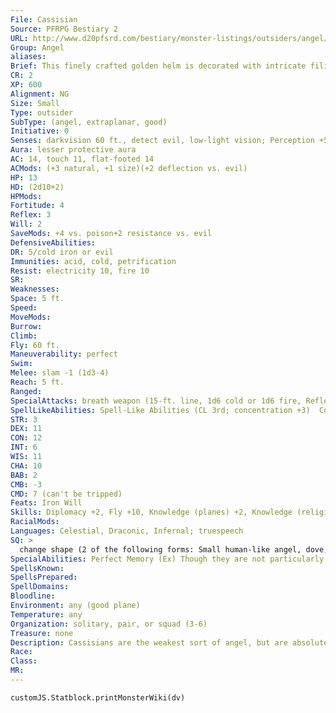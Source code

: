 ```yaml
---
File: Cassisian
Source: PFRPG Bestiary 2
URL: http://www.d20pfsrd.com/bestiary/monster-listings/outsiders/angel/angel-cassisian
Group: Angel
aliases: 
Brief: This finely crafted golden helm is decorated with intricate filigree, and flutters gracefully through the air on feathered wings.
CR: 2
XP: 600
Alignment: NG
Size: Small
Type: outsider
SubType: (angel, extraplanar, good)
Initiative: 0
Senses: darkvision 60 ft., detect evil, low-light vision; Perception +5
Aura: lesser protective aura
AC: 14, touch 11, flat-footed 14
ACMods: (+3 natural, +1 size)(+2 deflection vs. evil)
HP: 13
HD: (2d10+2)
HPMods: 
Fortitude: 4
Reflex: 3
Will: 2
SaveMods: +4 vs. poison+2 resistance vs. evil
DefensiveAbilities: 
DR: 5/cold iron or evil
Immunities: acid, cold, petrification
Resist: electricity 10, fire 10
SR: 
Weaknesses: 
Space: 5 ft.
Speed: 
MoveMods: 
Burrow: 
Climb: 
Fly: 60 ft.
Maneuverability: perfect
Swim: 
Melee: slam -1 (1d3-4)
Reach: 5 ft.
Ranged: 
SpecialAttacks: breath weapon (15-ft. line, 1d6 cold or 1d6 fire, Reflex DC 12 half, usable every 1d4 rounds)
SpellLikeAbilities: Spell-Like Abilities (CL 3rd; concentration +3)  Constant-detect evil, know direction   1/day-aid, daylight   1/week-commune (six questions, CL 12th)
STR: 3
DEX: 11
CON: 12
INT: 6
WIS: 11
CHA: 10
BAB: 2
CMB: -3
CMD: 7 (can't be tripped)
Feats: Iron Will
Skills: Diplomacy +2, Fly +10, Knowledge (planes) +2, Knowledge (religion) +2, Perception +5, Sense Motive +4, Stealth +8
RacialMods: 
Languages: Celestial, Draconic, Infernal; truespeech
SQ: >
  change shape (2 of the following forms: Small human-like angel, dove, dog, or Tiny fish, polymorph), perfect memory
SpecialAbilities: Perfect Memory (Ex) Though they are not particularly intelligent, cassisians have perfect memories and remember everything they see or hear. They can faultlessly recite conversations they heard hundreds of years before. They also have the power to erase portions of their own memories, which they do (usually under orders from superior angels) to protect sensitive information.  Lesser Protective Aura (Su) A cassisian has a lesser form of the protective aura possessed by more powerful angels.  This protective aura grants the cassisian a +2 deflection bonus to its AC against evil foes, and a +2 resistance bonus on all saving throws made against evil effects or spells cast by evil creatures. This aura extends to a radius of 5 feet, but can only benefit one additional creature other than the cassisian at any one time. A cassisian's protective aura is fragile, and as soon as an evil creature successfully strikes the cassisian, or as soon as the cassisian fails a saving throw against an evil source, its protective aura fades away and is no longer applicable. The cassisian can reactivate its protective aura by spending 1 minute concentrating upon the task.
SpellsKnown: 
SpellsPrepared: 
SpellDomains: 
Bloodline: 
Environment: any (good plane)
Temperature: any
Organization: solitary, pair, or squad (3-6)
Treasure: none
Description: Cassisians are the weakest sort of angel, but are absolutely dedicated to the cause of good. They serve as messengers for more powerful angels, and on the Material Plane they are often bound to good mortals to serve as familiars, acting as spiritual guides, reciting platitudes and quoting scripture from various benign faiths and philosophies (some forgotten for centuries). A 7th-level lawful good spellcaster with the Improved Familiar feat can select a cassisian as a familiar.  A cassisian's true form is a helmet possessing a pair of bird's wings. The exact style of helmet varies by the deity the angel serves-most appear to be steel with angular cheek-plates, though some resemble bascinets, skullcaps, great helms, or even samurai helmets, and a few older cassisians appear to be bronze or even leather. Though cassisians can assume other forms (that of a child-sized angelic humanoid wearing a proportional helmet matching the cassisians' true form, a dove, a dog, or a fish), they find it strange and rarely stay in that form for more than a few minutes.  Typically formed from the souls of trustworthy and pious soldiers, some cassisians arise spontaneously from the spiritual fragments of great angels destroyed while defending the celestial planes against fiendish incursions. In many cases, the lowly cassisian retains fragments of its previous life's memories, and friends of that old soul may visit with the cassisian to reminisce with what remains. Unfortunately, the reincarnated angel's memories are more like something memorized from a book, and lack the character and camaraderie the friends expect.
Race: 
Class: 
MR: 
---
```

```dataviewjs
customJS.Statblock.printMonsterWiki(dv)
```
